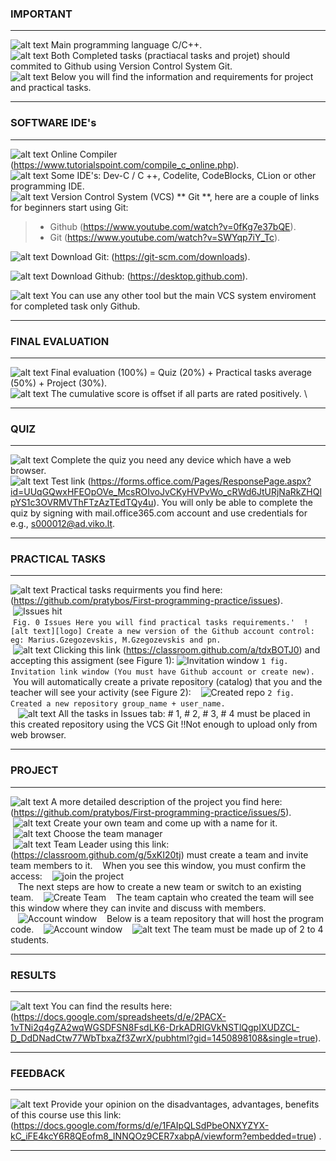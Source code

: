 ### IMPORTANT 
---

![alt text][logo] Main programming language C/C++. <br/>
![alt text][logo] Both Completed tasks (practiacal tasks and projet) should commited  to Github using Version Control System Git. <br/>
![alt text][logo] Below you will find the information and requirements for project and practical tasks.

---

### SOFTWARE IDE's
---

![alt text][logo] Online Compiler (https://www.tutorialspoint.com/compile_c_online.php). <br/>
![alt text][logo] Some IDE's: Dev-C / C ++, Codelite, CodeBlocks, CLion or other programming IDE. <br/>
![alt text][logo] Version Control System (VCS) ** Git **, here are a couple of links for beginners start using Git:
> - Github (https://www.youtube.com/watch?v=0fKg7e37bQE).
> - Git (https://www.youtube.com/watch?v=SWYqp7iY_Tc).

![alt text][logo] Download Git: (https://git-scm.com/downloads).

![alt text][logo] Download Github: (https://desktop.github.com).

![alt text][logo] You can use any other tool but the main VCS system enviroment for completed task only Github.

---

### FINAL EVALUATION
---
![alt text][logo] Final evaluation (100%) = Quiz (20%) + Practical tasks average (50%) + Project (30%). \
![alt text][logo] The cumulative score is offset if all parts are rated positively. \

---
### QUIZ
---
![alt text][logo] Complete the quiz you need any device which have a web browser. \
![alt text][logo] Test link (https://forms.office.com/Pages/ResponsePage.aspx?id=UUqGQwxHFEOpOVe_McsROIvoJvCKyHVPvWo_cRWd6JtURjNaRkZHQlpYS1c3OVRMVThFTzAzTEdTQy4u). You will only be able to complete the quiz by signing with mail.office365.com  account and use credentials for e.g., s000012@ad.viko.lt.

---
### PRACTICAL TASKS
---
![alt text][logo] Practical tasks requirments you find here: (https://github.com/pratybos/First-programming-practice/issues). <br/>
 ![Issues hit](https://image.ibb.co/hKgOwS/issues.png) <br/>
 `Fig. 0 Issues Here you will find practical tasks requirements.'
 ![alt text][logo] Create a new version of the Github account control: eg: Marius.Gzegozevskis, M.Gzegozevskis and pn.` <br/>
 ![alt text][logo] Clicking this link (https://classroom.github.com/a/tdxBOTJ0) and accepting this assigment (see Figure 1): ![Invitation window](https://image.ibb.co/ewCorH/invitation.png)
`1 fig. Invitation link window (You must have Github account or create new). `
 
 You will automatically create a private repository (catalog) that you and the teacher will see your activity (see Figure 2):
 
 ![Created repo](https://image.ibb.co/g9DLqc/sukurti_repo.png)
`2 fig. Created a new repository group_name + user_name. `
 <br/>
 
 ![alt text][logo] All the tasks in Issues tab: # 1, # 2, # 3, # 4 must be placed in this created repository using the VCS Git !!Not enough to upload only from web browser.
 
---
### PROJECT
---
![alt text][logo] A more detailed description of the project you find here: (https://github.com/pratybos/First-programming-practice/issues/5). <br/>
 ![alt text][logo] Create your own team and come up with a name for it. <br/>
 ![alt text][logo] Choose the team manager \
 ![alt text][logo] Team Leader using this link: (https://classroom.github.com/g/5xKI20tj) must create a team and invite team members to it.
 
 When you see this window, you must confirm the access:
 
 ![join the project](https://image.ibb.co/i4ueGH/prie_projekto.png) <br/>
 
 The next steps are how to create a new team or switch to an existing team.
 
 ![Create Team](https://image.ibb.co/eNfKGH/project.png)
 
 The team captain who created the team will see this window where they can invite and discuss with members. <br/>
 
 ![Account window](https://image.ibb.co/gfNYbH/team_kaip_atrodo.png)
 
 Below is a team repository that will host the program code.
 
 ![Account window](https://image.ibb.co/ccWtbH/pratybos_praktika.png)
 
 ![alt text][logo] The team must be made up of 2 to 4 students.

 
 
---
### RESULTS
---

![alt text][logo] You can find the results here: (https://docs.google.com/spreadsheets/d/e/2PACX-1vTNi2q4gZA2wqWGSDFSN8FsdLK6-DrkADRIGVkNSTlQgpIXUDZCL-D_DdDNadCtw77WbTbxaZf3ZwrX/pubhtml?gid=1450898108&single=true).

---
### FEEDBACK
---

![alt text][logo] Provide your opinion on the disadvantages, advantages, benefits of this course use this link: (https://docs.google.com/forms/d/e/1FAIpQLSdPbeONXYZYX-kC_iFE4kcY6R8QEofm8_INNQOz9CER7xabpA/viewform?embedded=true) .

---

[logo]: https://github.com/eif-courses/Duomenu-strukturos-ir-algoritmai/blob/master/list%20item.png "list item rectangle"
